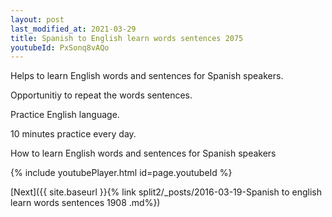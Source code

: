 ```yaml
---
layout: post
last_modified_at: 2021-03-29
title: Spanish to English learn words sentences 2075 
youtubeId: PxSonq8vAQo
---
```

 
 
Helps to learn English words and sentences for Spanish speakers.

Opportunitiy to repeat the words sentences. 

Practice English language. 
 
10 minutes practice every day. 
 
How to learn English words and sentences for Spanish speakers 
 
{% include youtubePlayer.html id=page.youtubeId %}
 
 
[Next]({{ site.baseurl }}{% link  split2/_posts/2016-03-19-Spanish to english learn words sentences 1908 .md%})
 
